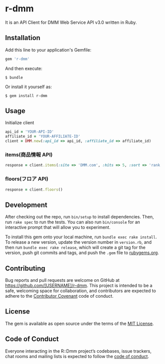# r-dmm

It is an API Client for DMM Web Service API v3.0 written in Ruby.

## Installation

Add this line to your application's Gemfile:

```ruby
gem 'r-dmm'
```

And then execute:

    $ bundle

Or install it yourself as:

    $ gem install r-dmm

## Usage

Initialize client

```rb
api_id = 'YOUR-API-ID'
affiliate_id = 'YOUR-AFFILIATE-ID'
client = DMM.new(:api_id => api_id, :affiliate_id => affiliate_id)
```

### items(商品情報 API)

```rb
response = client.items(:site => 'DMM.com', :hits => 5, :sort => 'rank')
```

### floors(フロア API)

```rb
response = client.floors()
```

## Development

After checking out the repo, run `bin/setup` to install dependencies. Then, run `rake spec` to run the tests. You can also run `bin/console` for an interactive prompt that will allow you to experiment.

To install this gem onto your local machine, run `bundle exec rake install`. To release a new version, update the version number in `version.rb`, and then run `bundle exec rake release`, which will create a git tag for the version, push git commits and tags, and push the `.gem` file to [rubygems.org](https://rubygems.org).

## Contributing

Bug reports and pull requests are welcome on GitHub at https://github.com/[USERNAME]/r-dmm. This project is intended to be a safe, welcoming space for collaboration, and contributors are expected to adhere to the [Contributor Covenant](http://contributor-covenant.org) code of conduct.

## License

The gem is available as open source under the terms of the [MIT License](https://opensource.org/licenses/MIT).

## Code of Conduct

Everyone interacting in the R::Dmm project’s codebases, issue trackers, chat rooms and mailing lists is expected to follow the [code of conduct](https://github.com/[USERNAME]/r-dmm/blob/master/CODE_OF_CONDUCT.md).
